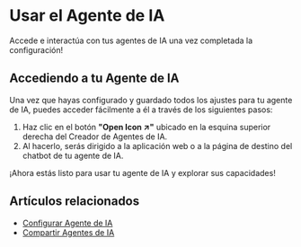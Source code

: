 # Usar el Agente de IA

Accede e interactúa con tus agentes de IA una vez completada la configuración!

## Accediendo a tu Agente de IA

Una vez que hayas configurado y guardado todos los ajustes para tu agente de IA, puedes acceder fácilmente a él a través de los siguientes pasos:

1. Haz clic en el botón **"Open Icon ↗"** ubicado en la esquina superior derecha del Creador de Agentes de IA.
2. Al hacerlo, serás dirigido a la aplicación web o a la página de destino del chatbot de tu agente de IA.

¡Ahora estás listo para usar tu agente de IA y explorar sus capacidades!

## Artículos relacionados
- [Configurar Agente de IA](/es/configure-ai-agent/)
- [Compartir Agentes de IA](/es/share-ai-agents)